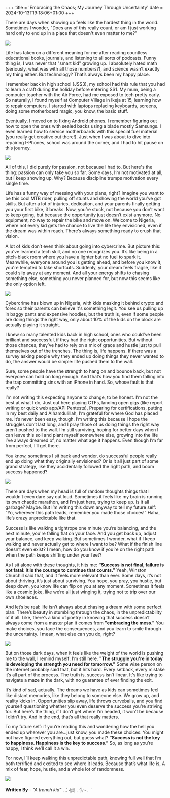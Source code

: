 +++
title = 'Embracing the Chaos; My Journey Through Uncertainty'
date = 2024-10-13T19:18:06+01:00
+++

There are days when showing up feels like the hardest thing in the world. Sometimes I wonder, "Does any of this really count, or am I just working hard only to end up in a place that doesn't even matter to me?"

![](/0d3518249292b600f59bf6f0864810b8.gif#center)

Life has taken on a different meaning for me after reading countless educational books, journals, and listening to all sorts of podcasts. Funny thing is, I was never that "smart kid" growing up. I absolutely hated math (seriously, what was with all those numbers?), and science wasn’t exactly my thing either. But technology? That’s always been my happy place.

I remember back in high school (JSS3), my school had this rule that you had to learn a craft during the holiday before entering SS1. My mum, being a computer teacher with the Air Force, had me exposed to tech pretty early. So naturally, I found myself at Computer Village in Ikeja at 15, learning how to repair computers. I started with laptops replacing keyboards, screens, doing some motherboard magic, you know, the basic stuff.

Eventually, I moved on to fixing Android phones. I remember figuring out how to open the ones with sealed backs using a blade mostly Samsungs. I even learned how to service motherboards with this special fuel material (you really get creative out there!). Just when I was about to dive into repairing I-Phones, school was around the corner, and I had to hit pause on this journey.

![](/1967fa9fb299a00e53356d97a772a3ab.gif#center)

All of this, I did purely for passion, not because I had to. But here's the thing: passion can only take you so far. Some days, I’m not motivated at all, but I keep showing up. Why? Because discipline trumps motivation every single time.


Life has a funny way of messing with your plans, right? Imagine you want to be this cool MTB rider, pulling off stunts and showing the world you’ve got skills. But after a lot of injuries, dedication, and your parents finally getting you your first bike, it breaks. Now, you’re stuck, not because you don’t want to keep going, but because the opportunity just doesn’t exist anymore. No equipment, no way to repair the bike and move on. Welcome to Nigeria, where not every kid gets the chance to live the life they envisioned, even if the dream was within reach. There’s always something ready to crush that vision.

A lot of kids don’t even think about going into cybercrime. But picture this: you’ve learned a tech skill, and no one recognizes you. It’s like being in a pitch-black room where you have a lighter but no fuel to spark it. Meanwhile, everyone around you is getting ahead, and before you know it, you're tempted to take shortcuts. Suddenly, your dream feels fragile, like it could slip away at any moment. And all your energy shifts to chasing something else, something you never planned for, but now this seems like the only option left.

![](/f3013e356a3829c077c84c321798982f.gif#center)

Cybercrime has blown up in Nigeria, with kids masking it behind crypto and forex so their parents can believe it's something legit. You see us pulling up in baggy pants and expensive hoodies, but the truth is, even if some people are doing things the right way, only about 10% of the kids on the block are actually playing it straight.

I knew so many talented kids back in high school, ones who could’ve been brilliant and successful, if they had the right opportunities. But without those chances, they’ve had to rely on a mix of grace and hustle just to pull themselves out of the trenches. The thing is, life happens. If there was a survey asking people why they ended up doing things they never wanted to do, the answer would be simple: life pushed them to the wall.

Sure, some people have the strength to hang on and bounce back, but not everyone can hold on long enough. And that’s how you find them falling into the trap committing sins with an iPhone in hand. So, whose fault is that really?


I’m not writing this expecting anyone to change, to be honest. I’m not the best at what I do, Just out here playing CTFs, landing open gigs (like report writing or quick web app/API Pentests), Preparing for certifications, putting in my best daily and Alhamdulillah, I’m grateful for where God has placed me. It’s never been easy, though. I’m writing this because I hope the struggles don’t last long, and I pray those of us doing things the right way aren’t pushed to the wall. I’m still surviving, hoping for better days when I can leave this soil and plant myself somewhere else, growing into the life I’ve always dreamed of, no matter what age it happens. Even though I’m far from perfect, I’ll get there.

You know, sometimes I sit back and wonder, do successful people really end up doing what they originally envisioned? Or is it all just part of some grand strategy, like they accidentally followed the right path, and boom success happened?

![](/41ed16d549afcf174df699fd427f2cb4.gif#center)

There are days when my head is full of random thoughts things that I wouldn’t even dare say out loud. Sometimes it feels like my brain is running its own chaotic marathon, and I’m just here, trying to keep up. Is it all garbage? Maybe. But I’m writing this down anyway to tell my future self: “Yo, wherever this path leads, remember you made those choices!” Haha, life’s crazy unpredictable like that.

Success is like walking a tightrope one minute you’re balancing, and the next minute, you're falling flat on your face. And you get back up, adjust your balance, and keep walking. But sometimes I wonder, what if I keep walking and never actually get to where I want to be? What if the finish line doesn’t even exist? I mean, how do you know if you’re on the right path when the path keeps shifting under your feet?

As I sit alone with these thoughts, it hits me: **“Success is not final, failure is not fatal: It is the courage to continue that counts.”** Yeah, Winston Churchill said that, and it feels more relevant than ever. Some days, it’s not about thriving, it’s just about surviving. You hope, you pray, you hustle, but deep down, you know life can flip on you at any moment. Sometimes it feels like a cosmic joke, like we’re all just winging it, trying not to trip over our own shoelaces.

And let’s be real: life isn’t always about chasing a dream with some perfect plan. There’s beauty in stumbling through the chaos, in the unpredictability of it all. Like, there’s a kind of poetry in knowing that success doesn’t always come from a master plan it comes from **"embracing the mess."** You make choices, you face the consequences, and you learn to smile through the uncertainty. I mean, what else can you do, right?

![](/106b03efa815d909de51f69c678ff5fa.gif#center)

But on those dark days, when it feels like the weight of the world is pushing me to the wall, I remind myself: I’m still here. **"The struggle you're in today is developing the strength you need for tomorrow."** Some wise person on the internet probably said that, but it hits hard. Every setback, every mistake it’s all part of the process. The truth is, success isn’t linear. It's like trying to navigate a maze in the dark, with no guarantee of ever finding the exit.

It’s kind of sad, actually. The dreams we have as kids can sometimes feel like distant memories, like they belong to someone else. We grow up, and reality kicks in. Opportunities slip away, life throws curveballs, and you find yourself questioning whether you even deserve the success you’re striving for. But here’s the thing, if I don’t get where I’m headed, it won’t be because I didn’t try. And in the end, that’s all that really matters.

To my future self: if you’re reading this and wondering how the hell you ended up wherever you are...just know, you made these choices. You might not have figured everything out, but guess what? **“Success is not the key to happiness. Happiness is the key to success.”** So, as long as you’re happy, I think we’ll call it a win.

For now, I’ll keep walking this unpredictable path, knowing full well that I’m both terrified and excited to see where it leads. Because that’s what life is, A mix of fear, hope, hustle, and a whole lot of randomness.

![](/d0d0f497e74132aac08104ea8619e264.gif#center)


**Written By** - _"A trench kid"_ . ݁₊ 𓆉 . ݁𓇼˖ . ݁